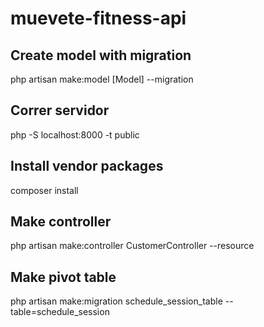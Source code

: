 # muevete-fitness-api

## Create model with migration
php artisan make:model [Model] --migration

## Correr servidor
php -S localhost:8000 -t public

## Install vendor packages
composer install

## Make controller
php artisan make:controller CustomerController --resource

## Make pivot table
php artisan make:migration schedule_session_table --table=schedule_session